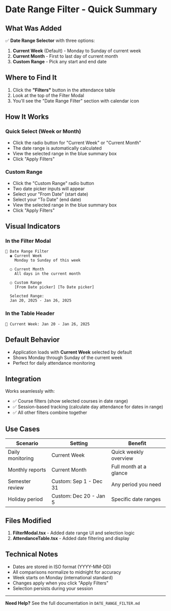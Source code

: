 # Date Range Filter - Quick Summary

## What Was Added

✅ **Date Range Selector** with three options:

1. **Current Week** (Default) - Monday to Sunday of current week
2. **Current Month** - First to last day of current month  
3. **Custom Range** - Pick any start and end date

## Where to Find It

1. Click the **"Filters"** button in the attendance table
2. Look at the top of the Filter Modal
3. You'll see the "Date Range Filter" section with calendar icon

## How It Works

### Quick Select (Week or Month)
- Click the radio button for "Current Week" or "Current Month"
- The date range is automatically calculated
- View the selected range in the blue summary box
- Click "Apply Filters"

### Custom Range
- Click the "Custom Range" radio button
- Two date picker inputs will appear
- Select your "From Date" (start date)
- Select your "To Date" (end date)
- View the selected range in the blue summary box
- Click "Apply Filters"

## Visual Indicators

### In the Filter Modal
```
📅 Date Range Filter
  ◉ Current Week
    Monday to Sunday of this week
  
  ○ Current Month
    All days in the current month
  
  ○ Custom Range
    [From Date picker] [To Date picker]
  
  Selected Range:
  Jan 20, 2025 - Jan 26, 2025
```

### In the Table Header
```
📅 Current Week: Jan 20 - Jan 26, 2025
```

## Default Behavior

- Application loads with **Current Week** selected by default
- Shows Monday through Sunday of the current week
- Perfect for daily attendance monitoring

## Integration

Works seamlessly with:
- ✅ Course filters (show selected courses in date range)
- ✅ Session-based tracking (calculate day attendance for dates in range)
- ✅ All other filters combine together

## Use Cases

| Scenario | Setting | Benefit |
|----------|---------|---------|
| Daily monitoring | Current Week | Quick weekly overview |
| Monthly reports | Current Month | Full month at a glance |
| Semester review | Custom: Sep 1 - Dec 31 | Any period you need |
| Holiday period | Custom: Dec 20 - Jan 5 | Specific date ranges |

## Files Modified

1. **FilterModal.tsx** - Added date range UI and selection logic
2. **AttendanceTable.tsx** - Added date filtering and display

## Technical Notes

- Dates are stored in ISO format (YYYY-MM-DD)
- All comparisons normalize to midnight for accuracy
- Week starts on Monday (international standard)
- Changes apply when you click "Apply Filters"
- Selection persists during your session

---

**Need Help?** See the full documentation in `DATE_RANGE_FILTER.md`
